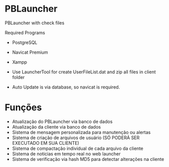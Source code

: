 # PBLauncher
PBLauncher with check files 

Required Programs

- PostgreSQL
- Navicat Premium
- Xampp

- Use LauncherTool for create UserFileList.dat and zip all files in client folder
- Auto Update is via database, so navicat is required.

# Funções

- Atualização do PBLauncher via banco de dados
- Atualização da cliente via banco de dados
- Sistema de mensagem personalizada para manutenção ou alertas
- Sistema de criação de arquivos de usuário (SÓ PODERÁ SER EXECUTADO EM SUA CLIENTE)
- Sistema de compactação individual de cada arquivo da cliente
- Sistema de noticias em tempo real no web launcher
- Sistema de verificação via hash MD5 para detectar alterações na cliente
